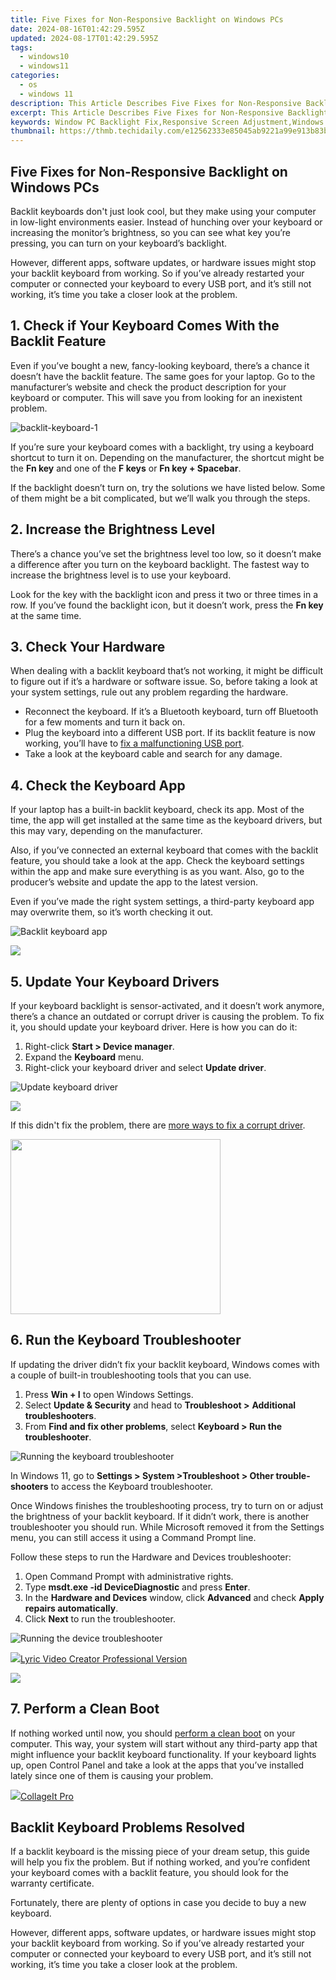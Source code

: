 ```yaml
---
title: Five Fixes for Non-Responsive Backlight on Windows PCs
date: 2024-08-16T01:42:29.595Z
updated: 2024-08-17T01:42:29.595Z
tags:
  - windows10
  - windows11
categories:
  - os
  - windows 11
description: This Article Describes Five Fixes for Non-Responsive Backlight on Windows PCs
excerpt: This Article Describes Five Fixes for Non-Responsive Backlight on Windows PCs
keywords: Window PC Backlight Fix,Responsive Screen Adjustment,Windows Brightness Solution,Fixed Non-Responsive Lighting,Backlight Responsiveness Issue,Fix Dimming Windows Display,Improve OS Screen Brightness
thumbnail: https://thmb.techidaily.com/e12562333e85045ab9221a99e913b83b793150ee785e5f59fee7c9f18bec3976.png
---
```


## Five Fixes for Non-Responsive Backlight on Windows PCs

 Backlit keyboards don't just look cool, but they make using your computer in low-light environments easier. Instead of hunching over your keyboard or increasing the monitor’s brightness, so you can see what key you’re pressing, you can turn on your keyboard’s backlight.

 However, different apps, software updates, or hardware issues might stop your backlit keyboard from working. So if you’ve already restarted your computer or connected your keyboard to every USB port, and it’s still not working, it’s time you take a closer look at the problem.

## 1\. Check if Your Keyboard Comes With the Backlit Feature

 Even if you’ve bought a new, fancy-looking keyboard, there’s a chance it doesn’t have the backlit feature. The same goes for your laptop. Go to the manufacturer’s website and check the product description for your keyboard or computer. This will save you from looking for an inexistent problem.

![backlit-keyboard-1](https://static1.makeuseofimages.com/wordpress/wp-content/uploads/2023/05/backlit-keyboard-1.jpg)

 If you’re sure your keyboard comes with a backlight, try using a keyboard shortcut to turn it on. Depending on the manufacturer, the shortcut might be the **Fn key** and one of the **F keys** or **Fn key + Spacebar**.

 If the backlight doesn’t turn on, try the solutions we have listed below. Some of them might be a bit complicated, but we’ll walk you through the steps.

## 2\. Increase the Brightness Level

 There’s a chance you’ve set the brightness level too low, so it doesn’t make a difference after you turn on the keyboard backlight. The fastest way to increase the brightness level is to use your keyboard.

 Look for the key with the backlight icon and press it two or three times in a row. If you’ve found the backlight icon, but it doesn’t work, press the **Fn key** at the same time.

## 3\. Check Your Hardware

 When dealing with a backlit keyboard that’s not working, it might be difficult to figure out if it’s a hardware or software issue. So, before taking a look at your system settings, rule out any problem regarding the hardware.

* Reconnect the keyboard. If it’s a Bluetooth keyboard, turn off Bluetooth for a few moments and turn it back on.
* Plug the keyboard into a different USB port. If its backlit feature is now working, you’ll have to [fix a malfunctioning USB port](https://www.makeuseof.com/tag/dead-usb-port-heres-how-to-diagnose-and-fix-it/).
* Take a look at the keyboard cable and search for any damage.

## 4\. Check the Keyboard App

 If your laptop has a built-in backlit keyboard, check its app. Most of the time, the app will get installed at the same time as the keyboard drivers, but this may vary, depending on the manufacturer.

 Also, if you’ve connected an external keyboard that comes with the backlit feature, you should take a look at the app. Check the keyboard settings within the app and make sure everything is as you want. Also, go to the producer’s website and update the app to the latest version.

 Even if you’ve made the right system settings, a third-party keyboard app may overwrite them, so it’s worth checking it out.

![Backlit keyboard app](https://static1.makeuseofimages.com/wordpress/wp-content/uploads/2022/11/keyboard-app-1.jpg)
<!-- affiliate ads begin -->
<a href="https://store.movavi.com/affiliate.php?ACCOUNT=MOVAVI&AFFILIATE=108875&PATH=https%3A%2F%2Fwww.movavi.com%3FAFFILIATE%3D108875%26RESOURCE%3DMovavi%2BScreen%2BRecorder%2Bbox"><img src="https://mcusercontent.com/0885a03ded3d480dca9287f12/images/f026b149-fc7c-fd54-5f3e-1460bbb19b6b.jpg" border="0"></a>
<!-- affiliate ads end -->

## 5\. Update Your Keyboard Drivers

 If your keyboard backlight is sensor-activated, and it doesn’t work anymore, there’s a chance an outdated or corrupt driver is causing the problem. To fix it, you should update your keyboard driver. Here is how you can do it:

1. Right-click **Start > Device manager**.
2. Expand the **Keyboard** menu.
3. Right-click your keyboard driver and select **Update driver**.

![Update keyboard driver](https://static1.makeuseofimages.com/wordpress/wp-content/uploads/2022/11/update-keyboard-driver-1.jpg)
<!-- affiliate ads begin -->
<a href="https://secure.2checkout.com/order/checkout.php?PRODS=37100474&QTY=1&AFFILIATE=108875&CART=1"><img src="https://awario.com/images/pages/index/img-platform-ui-1280@1x.avif" border="0"></a>
<!-- affiliate ads end -->

 If this didn't fix the problem, there are [more ways to fix a corrupt driver](http://www.makeuseof.com/how-to-fix-corrupt-drivers-on-windows-10/).

<!-- affiliate ads begin -->
<a href="https://aligracehair.sjv.io/c/5597632/2087264/19272" target="_top" id="2087264"><img src="//a.impactradius-go.com/display-ad/19272-2087264" border="0" alt="" width="336" height="280"/></a><img height="0" width="0" src="https://imp.pxf.io/i/5597632/2087264/19272" style="position:absolute;visibility:hidden;" border="0" />
<!-- affiliate ads end -->
## 6\. Run the Keyboard Troubleshooter

 If updating the driver didn’t fix your backlit keyboard, Windows comes with a couple of built-in troubleshooting tools that you can use.

1. Press **Win + I** to open Windows Settings.
2. Select **Update & Security** and head to **Troubleshoot >** **Additional troubleshooters**.
3. From **Find and fix other problems**, select **Keyboard > Run the troubleshooter**.

![Running the keyboard troubleshooter](https://static1.makeuseofimages.com/wordpress/wp-content/uploads/2022/11/keyboard-troubleshooter-1.jpg)

 In Windows 11, go to **Settings > System >Troubleshoot > Other trouble-shooters** to access the Keyboard troubleshooter.

 Once Windows finishes the troubleshooting process, try to turn on or adjust the brightness of your backlit keyboard. If it didn’t work, there is another troubleshooter you should run. While Microsoft removed it from the Settings menu, you can still access it using a Command Prompt line.

 Follow these steps to run the Hardware and Devices troubleshooter:

1. Open Command Prompt with administrative rights.
2. Type **msdt.exe -id DeviceDiagnostic** and press **Enter**.
3. In the **Hardware and Devices** window, click **Advanced** and check **Apply repairs automatically**.
4. Click **Next** to run the troubleshooter.

![Running the device troubleshooter](https://static1.makeuseofimages.com/wordpress/wp-content/uploads/2022/11/device-troubleshooter-1.jpg)
<!-- affiliate ads begin -->
<a href="https://secure.2checkout.com/order/checkout.php?PRODS=11224199&QTY=1&AFFILIATE=108875&CART=1"><img src="https://secure.avangate.com/images/merchant/e09fdffe648a30658a9657bbed7b2388/products/copy_boxshot_lyricvideo.png" border="0">Lyric Video Creator Professional Version</a>
<!-- affiliate ads end -->

<!-- affiliate ads begin -->
<a href="https://store.iobit.com/order/checkout.php?PRODS=4596923&QTY=1&AFFILIATE=108875&CART=1"><img src="https://secure.avangate.com/images/merchant/184260348236f9554fe9375772ff966e/ascscan_468X60.png" border="0"></a>
<!-- affiliate ads end -->
## 7\. Perform a Clean Boot

 If nothing worked until now, you should [perform a clean boot](https://www.makeuseof.com/how-perform-clean-boot-windows-10/) on your computer. This way, your system will start without any third-party app that might influence your backlit keyboard functionality. If your keyboard lights up, open Control Panel and take a look at the apps that you’ve installed lately since one of them is causing your problem.

<!-- affiliate ads begin -->
<a href="https://secure.2checkout.com/order/checkout.php?PRODS=4530091&QTY=1&AFFILIATE=108875&CART=1"><img src="https://www.pearlmountainsoft.com/n_img/product/cit_win/banScrn.jpg" border="0">CollageIt Pro</a>
<!-- affiliate ads end -->
## Backlit Keyboard Problems Resolved

 If a backlit keyboard is the missing piece of your dream setup, this guide will help you fix the problem. But if nothing worked, and you’re confident your keyboard comes with a backlit feature, you should look for the warranty certificate.

 Fortunately, there are plenty of options in case you decide to buy a new keyboard.

 However, different apps, software updates, or hardware issues might stop your backlit keyboard from working. So if you’ve already restarted your computer or connected your keyboard to every USB port, and it’s still not working, it’s time you take a closer look at the problem.



<ins class="adsbygoogle"
      style="display:block"
      data-ad-client="ca-pub-7571918770474297"
      data-ad-slot="8358498916"
      data-ad-format="auto"
      data-full-width-responsive="true"></ins>



